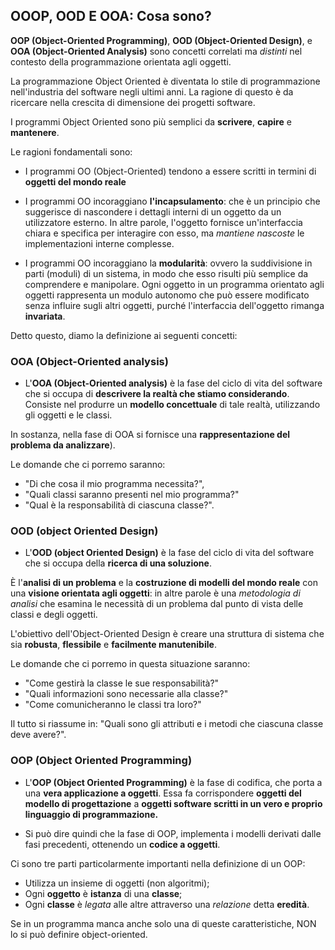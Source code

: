 ## OOOP, OOD E OOA: Cosa sono?
**OOP (Object-Oriented Programming)**, **OOD (Object-Oriented Design)**, 
e **OOA (Object-Oriented Analysis)** sono concetti correlati ma _distinti_ nel
contesto della programmazione orientata agli oggetti.

La programmazione Object Oriented è diventata lo stile di programmazione
nell'industria del software negli ultimi anni. La ragione di questo è da
ricercare nella crescita di dimensione dei progetti software.


I programmi Object Oriented sono più semplici
da **scrivere**, **capire** e **mantenere**.

Le ragioni fondamentali sono:

- I programmi OO (Object-Oriented) tendono a essere scritti in termini di **oggetti del
mondo reale**


- I programmi OO incoraggiano **l'incapsulamento**: che è un principio che suggerisce di
nascondere i dettagli interni di un oggetto da un utilizzatore esterno. In altre parole,
l'oggetto fornisce un'interfaccia chiara e specifica per interagire con esso, ma _mantiene
nascoste_ le implementazioni interne complesse.


- I programmi OO incoraggiano la **modularità**: ovvero la suddivisione in parti (moduli)
di un sistema,
in modo che esso risulti più semplice da comprendere e manipolare.
Ogni oggetto in un programma orientato agli oggetti rappresenta un modulo
autonomo che può essere modificato senza influire sugli altri oggetti,
purché l'interfaccia dell'oggetto rimanga **invariata**.

Detto questo, diamo la definizione ai seguenti concetti:

### OOA (Object-Oriented analysis)
- L'**OOA (Object-Oriented analysis)** è la fase del ciclo di vita del software
che si occupa di **descrivere la realtà che stiamo considerando**. Consiste nel produrre
un **modello concettuale** di tale realtà, utilizzando gli oggetti e le classi.

In sostanza, nella fase di OOA si fornisce una **rappresentazione del problema da analizzare**).

Le domande che ci porremo saranno: 
- "Di che cosa il mio programma necessita?",
- "Quali classi saranno presenti nel mio programma?"
- "Qual è la responsabilità di ciascuna classe?".

### OOD (object Oriented Design)
- L'**OOD (object Oriented Design)** è la fase del ciclo di vita del
software che si occupa della **ricerca di una soluzione**. 


È l'**analisi di un problema** e la **costruzione di modelli del mondo reale** con
una **visione orientata agli oggetti**: in altre parole è una _metodologia di analisi_
che esamina le necessità di un problema dal punto di vista delle classi e degli oggetti.

L'obiettivo dell'Object-Oriented Design è creare una struttura
di sistema che sia **robusta**, **flessibile** e **facilmente manutenibile**.

Le domande che ci porremo in questa situazione saranno:
- "Come gestirà la classe le sue responsabilità?"
- "Quali informazioni sono necessarie alla classe?"
- "Come comunicheranno le classi tra loro?"

Il tutto si riassume in: "Quali sono gli attributi e i metodi che ciascuna classe deve avere?".

### OOP (Object Oriented Programming)
- L'**OOP (Object Oriented Programming)** è la fase di codifica,
che porta a una **vera applicazione a oggetti**. Essa fa corrispondere
**oggetti del modello di progettazione** a **oggetti software scritti in un vero e proprio linguaggio di programmazione.**

- Si può dire quindi che la fase di OOP, implementa i modelli derivati dalle fasi precedenti,
ottenendo un **codice a oggetti**.

Ci sono tre parti particolarmente importanti nella definizione di un OOP:

- Utilizza un insieme di oggetti (non algoritmi);
- Ogni **oggetto** è **istanza** di una **classe**;
- Ogni **classe** è _legata_ alle altre attraverso una _relazione_ detta **eredità**.

Se in un programma manca anche solo una di queste caratteristiche, NON lo si può definire object-oriented.
